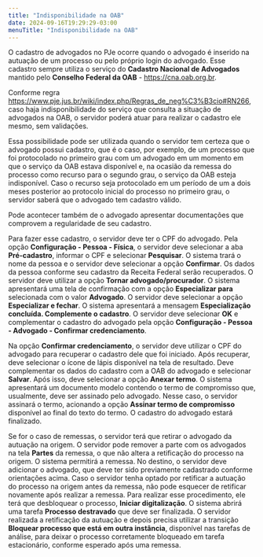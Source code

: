 ```yaml
---
title: "Indisponibilidade na OAB"
date: 2024-09-16T19:29:29-03:00
menuTitle: "Indisponibilidade na OAB"
---
```


O cadastro de advogados no PJe ocorre quando o advogado é inserido na autuação de um processo ou pelo próprio login do advogado. Esse cadastro sempre utiliza o serviço do **Cadastro Nacional de Advogados** mantido pelo **Conselho Federal da OAB** - https://cna.oab.org.br.

Conforme regra https://www.pje.jus.br/wiki/index.php/Regras_de_neg%C3%B3cio#RN266, caso haja indisponibilidade do serviço que consulta a situação de advogados na OAB, o servidor poderá atuar para realizar o cadastro ele mesmo, sem validações. 

Essa possibilidade pode ser utilizada quando o servidor tem certeza que o advogado possui cadastro, que é o caso, por exemplo, de um processo que foi protocolado no primeiro grau com um advogado em um momento em que o serviço da OAB estava disponível e, na ocasião da remessa do processo como recurso para o segundo grau, o serviço da OAB esteja indisponível. Caso o recurso seja protocolado em um período de um a dois meses posterior ao protocolo inicial do processo no primeiro grau, o servidor saberá que o advogado tem cadastro válido. 

Pode acontecer também de o advogado apresentar documentações que comprovem a regularidade de seu cadastro.

Para fazer esse cadastro, o servidor deve ter o CPF do advogado. Pela opção **Configuração - Pessoa - Física**, o servidor deve selecionar a aba **Pré-cadastro**, informar o CPF e selecionar **Pesquisar**. O sistema trará o nome da pessoa e o servidor deve selecionar a opção **Confirmar**. Os dados da pessoa conforme seu cadastro da Receita Federal serão recuperados. O servidor deve utilizar a opção **Tornar advogado/procurador**. O sistema apresentará uma tela de confirmação com a opção **Especializar para** selecionada com o valor **Advogado**. O servidor deve selecionar a opção **Especializar e fechar**. O sistema apresentará a mensagem **Especialização concluída. Complemente o cadastro**. O servidor deve selecionar **OK** e complementar o cadastro do advogado pela opção **Configuração - Pessoa - Advogado - Confirmar credenciamento**.

Na opção **Confirmar credenciamento**, o servidor deve utilizar o CPF do advogado para recuperar o cadastro dele que foi iniciado. Após recuperar, deve selecionar o ícone de lápis disponível na tela de resultado. Deve complementar os dados do cadastro com a OAB do advogado e selecionar **Salvar**. Após isso, deve selecionar a opção **Anexar termo**. O sistema apresentará um documento modelo contendo o termo de compromisso que, usualmente, deve ser assinado pelo advogado. Nesse caso, o servidor assinará o termo, acionando a opção **Assinar termo de compromisso** disponível ao final do texto do termo. O cadastro do advogado estará finalizado. 

Se for o caso de remessas, o servidor terá que retirar o advogado da autuação na origem. O servidor pode remover a parte com os advogados na tela **Partes** da remessa, o que não altera a retificação do processo na origem. O sistema permitirá a remessa. No destino, o servidor deve adicionar o advogado, que deve ter sido previamente cadastrado conforme orientações acima. Caso o servidor tenha optado por retificar a autuação do processo na origem antes da remessa, não pode esquecer de retificar novamente após realizar a remessa. Para realizar esse procedimento, ele terá que desbloquear o processo, **Iniciar digitalização**. O sistema abrirá uma tarefa **Processo destravado** que deve ser finalizada. O servidor realizada a retificação da autuação e depois precisa utilizar a transição **Bloquear processo que está em outra instância**, disponível nas tarefas de análise, para deixar o processo corretamente bloqueado em tarefa estacionário, conforme esperado após uma remessa.


